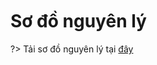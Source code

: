 <br>
<br>
<br>

# Sơ đồ nguyên lý

?> Tải sơ đồ nguyên lý tại [đây](https://raw.githubusercontent.com/ChipstackLTD/zerobase-docs/main/_media/SCH_Zerobase.pdf)
